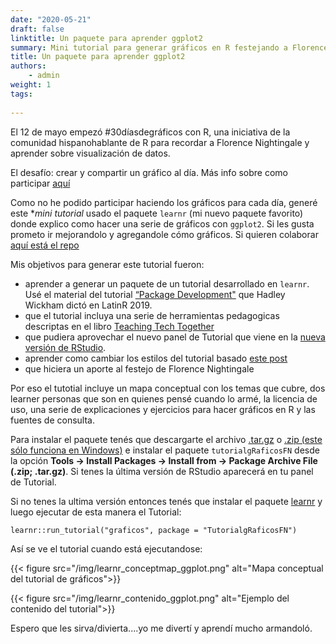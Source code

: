 ```yaml
---
date: "2020-05-21"
draft: false
linktitle: Un paquete para aprender ggplot2
summary: Mini tutorial para generar gráficos en R festejando a Florence Nightingale
title: Un paquete para aprender ggplot2
authors: 
    - admin
weight: 1
tags: 
  
---
```


El 12 de mayo empezó #30díasdegráficos con R, una iniciativa de la comunidad hispanohablante de R para recordar a Florence Nightingale y aprender sobre visualización de datos.  

El desafío: crear y compartir un gráfico al día.  Más info sobre como participar [aquí](https://github.com/cienciadedatos/datos-de-miercoles/blob/master/30-dias-de-graficos-2020.md)

Como no he podido participar haciendo los gráficos para cada día, generé este **mini tutorial* usado el paquete `learnr` (mi nuevo paquete favorito) donde explico como hacer una serie de gráficos con `ggplot2`.  Si les gusta prometo ir mejorandolo y agregandole cómo gráficos.  Si quieren colaborar [aquí está el repo](https://github.com/yabellini/tutorialgRaficosFN)

Mis objetivos para generar este tutorial fueron:

 * aprender a generar un paquete de un tutorial desarrollado en `learnr`. Usé el material del tutorial [“Package Development"](https://github.com/hadley/pkg-dev) que Hadley Wickham dictó en LatinR 2019.
 * que el tutorial incluya una serie de herramientas pedagogicas descriptas en el libro [Teaching Tech Together](teachtogether.tech/)
 * que pudiera aprovechar el nuevo panel de Tutorial que viene en la [nueva versión de RStudio](https://rstudio.com/products/rstudio/download/preview/).
 * aprender como cambiar los estilos del tutorial basado [este post](https://education.rstudio.com/blog/2020/05/learnr-for-remote/)
 * que hiciera un aporte al festejo de Florence Nightingale 

Por eso el tutotial incluye un mapa conceptual con los temas que cubre, dos learner personas que son en quienes pensé cuando lo armé, la licencia de uso, una serie de explicaciones y ejercicios para hacer gráficos en R y las fuentes de consulta.

Para instalar el paquete tenés que descargarte el archivo [.tar.gz](https://github.com/yabellini/tutorialgRaficosFN/blob/master/TutorialgRaficosFN_0.1.0.tar.gz) o [.zip (este sólo funciona en Windows)](https://github.com/yabellini/tutorialgRaficosFN/blob/master/TutorialgRaficosFN_0.1.0.zip) e instalar el paquete `tutorialgRaficosFN` desde la opción **Tools -> Install Packages -> Install from -> Package Archive File (.zip; .tar.gz)**. Si tenes la última versión de RStudio aparecerá en tu panel de Tutorial.

Si no tenes la ultima versión entonces tenés que instalar el paquete [learnr](https://rstudio.github.io/learnr/index.html) y luego ejecutar de esta manera el Tutorial:

`learnr::run_tutorial("graficos", package = "TutorialgRaficosFN")`

Así se ve el tutorial cuando está ejecutandose:

 {{< figure src="/img/learnr_conceptmap_ggplot.png" alt="Mapa conceptual del tutorial de gráficos">}}
 
 {{< figure src="/img/learnr_contenido_ggplot.png" alt="Ejemplo del contenido del tutorial">}}

Espero que les sirva/divierta....yo me divertí y aprendí mucho armandoló.
